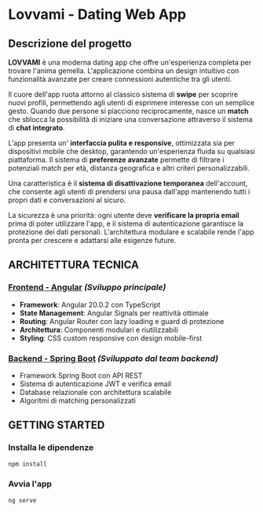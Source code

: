 # Lovvami - Dating Web App

## Descrizione del progetto

**LOVVAMI** è una moderna dating app che offre un'esperienza completa per trovare l'anima gemella. L'applicazione combina un design intuitivo con funzionalità avanzate per creare connessioni autentiche tra gli utenti.

Il cuore dell'app ruota attorno al classico sistema di **swipe** per scoprire nuovi profili, permettendo agli utenti di esprimere interesse con un semplice gesto. Quando due persone si piacciono reciprocamente, nasce un **match** che sblocca la possibilità di iniziare una conversazione attraverso il sistema di **chat integrato**.

L'app presenta un' **interfaccia pulita e responsive**, ottimizzata sia per dispositivi mobile che desktop, garantendo un'esperienza fluida su qualsiasi piattaforma. Il sistema di **preferenze avanzate** permette di filtrare i potenziali match per età, distanza geografica e altri criteri personalizzabili.

Una caratteristica è il **sistema di disattivazione temporanea** dell'account, che consente agli utenti di prendersi una pausa dall'app mantenendo tutti i propri dati e conversazioni al sicuro.

La sicurezza è una priorità: ogni utente deve **verificare la propria email** prima di poter utilizzare l'app, e il sistema di autenticazione garantisce la protezione dei dati personali. L'architettura modulare e scalabile rende l'app pronta per crescere e adattarsi alle esigenze future.

## ARCHITETTURA TECNICA

### **[Frontend - Angular](./FEATURES.md)** _(Sviluppo principale)_

- **Framework**: Angular 20.0.2 con TypeScript
- **State Management**: Angular Signals per reattività ottimale
- **Routing**: Angular Router con lazy loading e guard di protezione
- **Architettura**: Componenti modulari e riutilizzabili
- **Styling**: CSS custom responsive con design mobile-first

### **[Backend - Spring Boot](https://github.com/sabrinacinque/dateAppBack.git)** _(Sviluppato dal team backend)_

- Framework Spring Boot con API REST
- Sistema di autenticazione JWT e verifica email
- Database relazionale con architettura scalabile
- Algoritmi di matching personalizzati

## GETTING STARTED

### Installa le dipendenze

```bash
npm install
```

### Avvia l'app

```bash
ng serve
```

